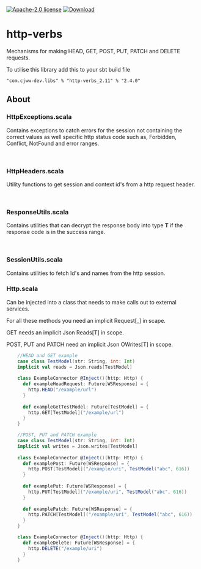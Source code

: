 [![Apache-2.0 license](http://img.shields.io/badge/license-Apache-brightgreen.svg)](http://www.apache.org/licenses/LICENSE-2.0.html)
[ ![Download](https://api.bintray.com/packages/cjww-development/releases/http-verbs/images/download.svg) ](https://bintray.com/cjww-development/releases/http-verbs/_latestVersion)

http-verbs
=================

Mechanisms for making HEAD, GET, POST, PUT, PATCH and DELETE requests.

To utilise this library add this to your sbt build file

```
"com.cjww-dev.libs" % "http-verbs_2.11" % "2.4.0" 
```

## About
### HttpExceptions.scala
Contains exceptions to catch errors for the session not containing the correct values as well specific http status code such as, Forbidden, Conflict, NotFound and error ranges.

<br>

### HttpHeaders.scala
Utility functions to get session and context id's from a http request header.

<br>

### ResponseUtils.scala
Contains utilities that can decrypt the response body into type **T** if the response code is in the success range. 

<br>

### SessionUtils.scala
Contains utilities to fetch Id's and names from the http session.

### Http.scala
Can be injected into a class that needs to make calls out to external services. 

For all these methods you need an implicit Request[_] in scape. 

GET needs an implicit Json Reads[T] in scope.

POST, PUT and PATCH need an implicit Json OWrites[T] in scope.

```scala
    //HEAD and GET example
    case class TestModel(str: String, int: Int)
    implicit val reads = Json.reads[TestModel]
    
    class ExampleConnector @Inject()(http: Http) {
      def exampleHeadRequest: Future[WSResponse] = {
        http.HEAD("/example/url")
      }
    
      def exampleGetTestModel: Future[TestModel] = {
        http.GET[TestModel]("/example/url")
      }
    }
```

```scala
    //POST, PUT and PATCH example
    case class TestModel(str: String, int: Int)
    implicit val writes = Json.writes[TestModel]
        
    class ExampleConnector @Inject()(http: Http) {
      def examplePost: Future[WSResponse] = {
        http.POST[TestModel]("/example/uri", TestModel("abc", 616))
      }
      
      def examplePut: Future[WSResponse] = {
        http.PUT[TestModel]("/example/uri", TestModel("abc", 616))
      }
      
      def examplePatch: Future[WSResponse] = {
        http.PATCH[TestModel]("/example/uri", TestModel("abc", 616))
      }
    }
```

```scala
    class ExampleConnector @Inject()(http: Http) {
      def exampleDelete: Future[WSResponse] = {
        http.DELETE("/example/uri")
      }
    }
```